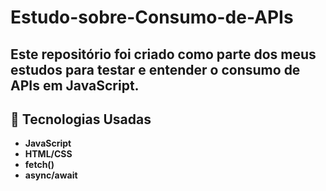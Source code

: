 # Estudo-sobre-Consumo-de-APIs
## Este repositório foi criado como parte dos meus estudos para testar e entender o consumo de APIs em JavaScript.

## 📌 Tecnologias Usadas

- **JavaScript**
- **HTML/CSS**
- **fetch()**
- **async/await**
